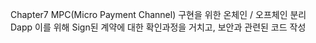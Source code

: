 Chapter7
MPC(Micro Payment Channel) 구현을 위한 온체인 / 오프체인 분리 Dapp
이를 위해 Sign된 계약에 대한 확인과정을 거치고, 보안과 관련된 코드 작성
